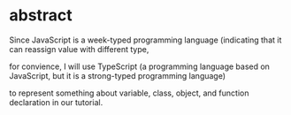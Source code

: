 # abstract
Since JavaScript is a week-typed programming language (indicating that it can reassign value with different type,

for convience, I will use TypeScript (a programming language based on JavaScript, but it is a strong-typed programming language) 

to represent something about variable, class, object, and function declaration in our tutorial.
